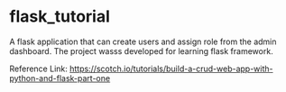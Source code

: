 # flask_tutorial
A flask application that can create users and assign role from the admin dashboard. 
The project wasss developed for learning flask framework.

Reference Link: https://scotch.io/tutorials/build-a-crud-web-app-with-python-and-flask-part-one
